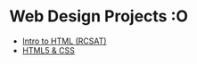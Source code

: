 # Web Design Projects :O

<ul>
    <li><a href="intro_html/index.html" target="_blank">Intro to HTML (RCSAT)</a></li>
    <li><a href="html5_css/home.html" target="_blank">HTML5 & CSS</a></li>
    
    
</ul>
